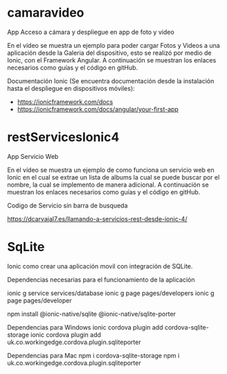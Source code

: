 # camaravideo

App Acceso a cámara y despliegue en app de foto y video

En el vídeo se muestra un ejemplo para poder cargar Fotos y Videos a 
una aplicación desde la Galeria del dispositivo, esto se realizó por medio de Ionic, con 
el Framework Angular. A continuación se muestran los enlaces 
necesarios como  guías y el código en gitHub.

Documentación Ionic (Se encuentra documentación desde la instalación
hasta el despliegue en dispositivos móviles):
  - https://ionicframework.com/docs
  - https://ionicframework.com/docs/angular/your-first-app



# restServicesIonic4

App Servicio Web 

En el vídeo se muestra un ejemplo de como funciona un servicio web en Ionic en el cual
se extrae un lista de albums la cual se puede buscar por el nombre, la cual se implemento de manera adicional. 
A continuación se muestran los enlaces 
necesarios como  guías y el código en gitHub.

Codigo de Servicio sin barra de busqueda 

https://dcarvajal7.es/llamando-a-servicios-rest-desde-ionic-4/



# SqLite 

Ionic como crear una aplicación movil con integración de SQLite.

Dependencias necesarias para el funcionamiento de la aplicación

ionic g service services/database
ionic g page pages/developers
ionic g page pages/developer
 
npm install @ionic-native/sqlite @ionic-native/sqlite-porter
 
Dependencias para Windows 
ionic cordova plugin add cordova-sqlite-storage
ionic cordova plugin add uk.co.workingedge.cordova.plugin.sqliteporter

Dependencias para Mac 
npm i cordova-sqlite-storage 
npm i uk.co.workingedge.cordova.plugin.sqliteporter

